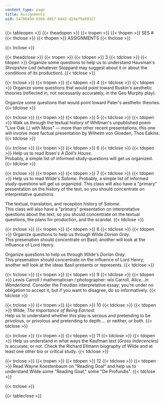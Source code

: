```yaml
---
content_type: page
title: Assignments
uid: 5470849d-83b6-d057-b842-d24ef9a69327
---
```


{{< tableopen >}}
{{< theadopen >}}
{{< tropen >}}
{{< thopen >}}
SES #
{{< thclose >}}
{{< thopen >}}
ASSIGNMENTS
{{< thclose >}}

{{< trclose >}}

{{< theadclose >}}
{{< tropen >}}
{{< tdopen >}}
3
{{< tdclose >}}
{{< tdopen >}}
Organize some questions to help us to understand Hausman's _Shropshire Lad_ (whatever Stoppard may suggest about it or about the conditions of its production).
{{< tdclose >}}

{{< trclose >}}
{{< tropen >}}
{{< tdopen >}}
4
{{< tdclose >}}
{{< tdopen >}}
Organize some questions that would point toward Ruskin's aesthetic theories (reflected in, not necessarily accurately, in the Geo Murphy play).  
  
Organize some questions that would point toward Pater's aesthetic theories.
{{< tdclose >}}

{{< trclose >}}
{{< tropen >}}
{{< tdopen >}}
5
{{< tdclose >}}
{{< tdopen >}}
Walk us through the textual history of Whitman's unpublished poem "Live Oak (,) with Moss" — more than other recent presentations, this one will involve more factual presentation by Wilhelm von Gloeden, Thos Eakins.
{{< tdclose >}}

{{< trclose >}}
{{< tropen >}}
{{< tdopen >}}
6
{{< tdclose >}}
{{< tdopen >}}
Help us to read Ibsen's _A Doll's House_.  
Probably, a simple list of informed study-questions will get us organized.
{{< tdclose >}}

{{< trclose >}}
{{< tropen >}}
{{< tdopen >}}
7
{{< tdclose >}}
{{< tdopen >}}
Help us to read Wilde's _Salome_. Probably, a simple list of informed study-questions will get us organized. This class will also have a "primary" presentation on the history of the text, so you should concentrate on interpretative questions.  
  
The textual, translation, and reception history of _Salome_.  
This class will also have a "primary" presentation on interpretative questions about the text, so you should concentrate on the textual questions, the plans for production, and the scandal.
{{< tdclose >}}

{{< trclose >}}
{{< tropen >}}
{{< tdopen >}}
8
{{< tdclose >}}
{{< tdopen >}}
Organize questions to help us through Wilde _Dorian Gray_.  
This presenation should concentrate on Basil; another will look at the influence of Lord Henry.  
  
Organize questions to help us through Wilde's _Dorian Gray_.  
This presenation should concentrate on the influence of Lord Henry; another will look at the ideas Basil presents or represents.
{{< tdclose >}}

{{< trclose >}}
{{< tropen >}}
{{< tdopen >}}
9
{{< tdclose >}}
{{< tdopen >}}
Lewis Carroll / mathematician / photographer: wis Carroll, _Alice...in Wonderland_. Consider the Freudian interpretative essay; you're under no obligation to accept it, but if you want to disagree, do so informatively.
{{< tdclose >}}

{{< trclose >}}
{{< tropen >}}
{{< tdopen >}}
10
{{< tdclose >}}
{{< tdopen >}}
Wilde, _The Importance of Being Earnest._  
Help us to understand whether this play is serious and pretending to be privolous, or privolous and pretending to depth.... or neither, or both.
{{< tdclose >}}

{{< trclose >}}
{{< tropen >}}
{{< tdopen >}}
11
{{< tdclose >}}
{{< tdopen >}}
Help us understand in what ways the Kaufman text (_Gross Indecencies)_ is accurate, or not. Check the Richard Ellmann biography of Wilde and at least one other bio or critical study.
{{< tdclose >}}

{{< trclose >}}
{{< tropen >}}
{{< tdopen >}}
12
{{< tdclose >}}
{{< tdopen >}}
Read Wayne Koestenbaum on "Reading Goal" and help us to understand Wilde some "Reading Goal," some "De Profundis".
{{< tdclose >}}

{{< trclose >}}

{{< tableclose >}}